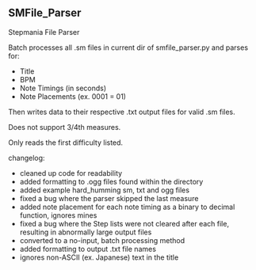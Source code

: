 ## SMFile_Parser
Stepmania File Parser

Batch processes all .sm files in current dir of smfile_parser.py and parses for:
- Title
- BPM
- Note Timings (in seconds)
- Note Placements (ex. 0001 = 01)

Then writes data to their respective .txt output files for valid .sm files.

Does not support 3/4th measures.

Only reads the first difficulty listed.

changelog:
- cleaned up code for readability
- added formatting to .ogg files found within the directory
- added example hard_humming sm, txt and ogg files
- fixed a bug where the parser skipped the last measure
- added note placement for each note timing as a binary to decimal function, ignores mines
- fixed a bug where the Step lists were not cleared after each file, resulting in abnormally large output files
- converted to a no-input, batch processing method
- added formatting to output .txt file names
- ignores non-ASCII (ex. Japanese) text in the title
